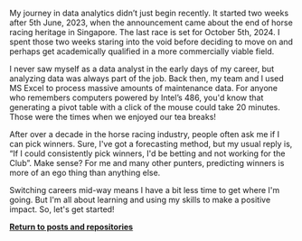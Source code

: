 My journey in data analytics didn’t just begin recently. It started two weeks after 5th June, 2023, when the announcement came about the end of horse racing heritage in Singapore. The last race is set for October 5th, 2024. I spent those two weeks staring into the void before deciding to move on and perhaps get academically qualified in a more commercially viable field.

I never saw myself as a data analyst in the early days of my career, but analyzing data was always part of the job. Back then, my team and I used MS Excel to process massive amounts of maintenance data. For anyone who remembers computers powered by Intel’s 486, you'd know that generating a pivot table with a click of the mouse could take 20 minutes. Those were the times when we enjoyed our tea breaks!

After over a decade in the horse racing industry, people often ask me if I can pick winners. Sure, I've got a forecasting method, but my usual reply is, “If I could consistently pick winners, I'd be betting and not working for the Club”. Make sense? For me and many other punters, predicting winners is more of an ego thing than anything else.

Switching careers mid-way means I have a bit less time to get where I'm going. But I'm all about learning and using my skills to make a positive impact. So, let's get started!

<a style="font-weight:bold" href="https://KenYeoKP.github.io">Return to posts and repositories</a>
